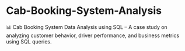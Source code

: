 # Cab-Booking-System-Analysis
📊 Cab Booking System Data Analysis using SQL – A case study on analyzing customer behavior, driver performance, and business metrics using SQL queries.
